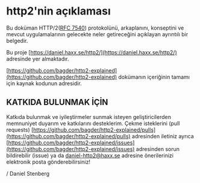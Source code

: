 # http2'nin açıklaması

Bu doküman HTTP/2\([RFC 7540](https://httpwg.github.io/specs/rfc7540.html)\) protokolünü, arkaplanını, konseptini ve mevcut uygulamalarının gelecekte neler getireceğini açıklayan ayrıntılı bir belgedir.

Bu proje [https://daniel.haxx.se/http2/](https://daniel.haxx.se/http2/) adresinde yer almaktadır.

[https://github.com/bagder/http2-explained](https://github.com/bagder/http2-explained) dokümanın içeriğinin tamamı için kaynak kodunun adresidir.

## KATKIDA BULUNMAK İÇİN

Katkıda bulunmak ve iyileştirmeler sunmak isteyen geliştiricilerden memnuniyet duyarım ve katkılarını desteklerim. Çekme isteklerini \(pull requests\) [https://github.com/bagder/http2-explained/pulls](https://github.com/bagder/http2-explained/pulls) adresinden iletiniz ayrıca [https://github.com/bagder/http2-explained/issues](https://github.com/bagder/http2-explained/issues) adresinden sorun bildirebilir \(issue\) ya da daniel-http2@haxx.se adresine önerilerinizi elektronik posta gönderebilirsiniz!

/ Daniel Stenberg

